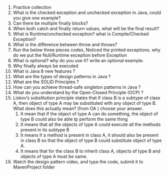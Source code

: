 1.  Practice  collection
2.  What is the checked exception and unchecked exception in Java, could you give one example?
3.  Can there be multiple finally blocks? 
4.  When both catch and finally return values, what will be the final result?
5.  What is Runtime/unchecked exception? what is Compile/Checked Exception?
6.  What is the difference between throw and throws?
7.  Run the below three pieces codes, Noticed the printed exceptions. why do we put the Null/Runtime exception before Exception 
8.  What is optional? why do you use it? write an optional example. 
9.  Why finally always be executed 
10.  What is Java 8 new features ?
11.  What are the types of design patterns in Java ? 
12.  What are the SOLID Principles ?
13.  How can you achieve thread-safe singleton patterns in Java ?
14.  What do you understand by the Open-Closed Principle (OCP) ?
15.  Liskov’s substitution principle states that if class B is a subtype of class A, then object of type A may be substituted with any object of type B. What does this actually mean? (from OA ) choose your answer.
     1.  It mean that if the object of type A can do something, the object of type B could also be able tp 
     perform the same thing
     2.  It means that all the objects of type A could execute all the methods present in its subtype B
     3.  It means if a method is present in class A, it should also be present in class B so that the object of type B could substitute object of type A.
     4.  It means that for the class B to inherit class A, objects of type B and objects of type A must be same.
16.  Watch the design pattern video, and type the code, submit it to MavenProject folder
